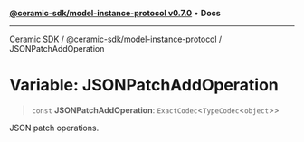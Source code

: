 [**@ceramic-sdk/model-instance-protocol v0.7.0**](../README.md) • **Docs**

***

[Ceramic SDK](../../../README.md) / [@ceramic-sdk/model-instance-protocol](../README.md) / JSONPatchAddOperation

# Variable: JSONPatchAddOperation

> `const` **JSONPatchAddOperation**: `ExactCodec`\<`TypeCodec`\<`object`\>\>

JSON patch operations.
